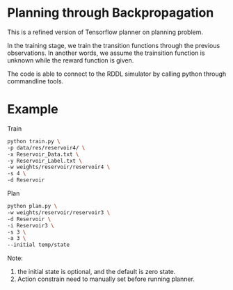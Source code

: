 Planning through Backpropagation
===

This is a refined version of Tensorflow planner on planning problem. 

In the training stage, we train the transition functions through the previous observations.
In another words, we assume the trainsition function is unknown while the reward function is given.

The code is able to connect to the RDDL simulator by calling python through commandline tools.


# Example
Train
```bash
python train.py \
-p data/res/reservoir4/ \
-x Reservoir_Data.txt \
-y Reservoir_Label.txt \
-w weights/reservoir/reservoir4 \
-s 4 \
-d Reservoir
```

Plan
```bash
python plan.py \
-w weights/reservoir/reservoir3 \
-d Reservoir \
-i Reservoir3 \
-s 3 \
-a 3 \
--initial temp/state
```

Note: 
1. the initial state is optional, and the default is zero state.
2. Action constrain need to manually set before running planner.


